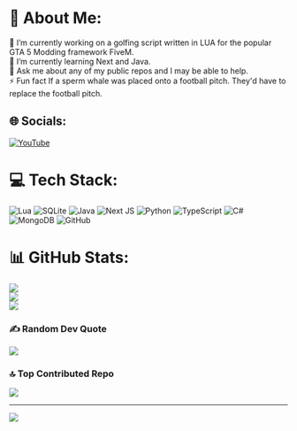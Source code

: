 # 💫 About Me:
🔭 I’m currently working on a golfing script written in LUA for the popular GTA 5 Modding framework FiveM.<br>🌱 I’m currently learning Next and Java.<br>💬 Ask me about any of my public repos and I may be able to help.<br>⚡ Fun fact If a sperm whale was placed onto a football pitch. They'd have to replace the football pitch.


## 🌐 Socials:
[![YouTube](https://img.shields.io/badge/YouTube-%23FF0000.svg?logo=YouTube&logoColor=white)](https://youtube.com/@MCG_69) 

# 💻 Tech Stack:
![Lua](https://img.shields.io/badge/lua-%232C2D72.svg?style=for-the-badge&logo=lua&logoColor=white) ![SQLite](https://img.shields.io/badge/sqlite-%2307405e.svg?style=for-the-badge&logo=sqlite&logoColor=white) ![Java](https://img.shields.io/badge/java-%23ED8B00.svg?style=for-the-badge&logo=openjdk&logoColor=white) ![Next JS](https://img.shields.io/badge/Next-black?style=for-the-badge&logo=next.js&logoColor=white) ![Python](https://img.shields.io/badge/python-3670A0?style=for-the-badge&logo=python&logoColor=ffdd54) ![TypeScript](https://img.shields.io/badge/typescript-%23007ACC.svg?style=for-the-badge&logo=typescript&logoColor=white) ![C#](https://img.shields.io/badge/c%23-%23239120.svg?style=for-the-badge&logo=csharp&logoColor=white) ![MongoDB](https://img.shields.io/badge/MongoDB-%234ea94b.svg?style=for-the-badge&logo=mongodb&logoColor=white) ![GitHub](https://img.shields.io/badge/github-%23121011.svg?style=for-the-badge&logo=github&logoColor=white)
# 📊 GitHub Stats:
![](https://github-readme-stats.vercel.app/api?username=TheJamieP&theme=dark&hide_border=false&include_all_commits=true&count_private=true)<br/>
![](https://github-readme-streak-stats.herokuapp.com/?user=TheJamieP&theme=dark&hide_border=false)<br/>
![](https://github-readme-stats.vercel.app/api/top-langs/?username=TheJamieP&theme=dark&hide_border=false&include_all_commits=true&count_private=true&layout=compact)

### ✍️ Random Dev Quote
![](https://quotes-github-readme.vercel.app/api?type=horizontal&theme=radical)

### 🔝 Top Contributed Repo
![](https://github-contributor-stats.vercel.app/api?username=TheJamieP&limit=5&theme=dark&combine_all_yearly_contributions=true)

---
[![](https://visitcount.itsvg.in/api?id=TheJamieP&icon=0&color=0)](https://visitcount.itsvg.in)

<!-- Proudly created with GPRM ( https://gprm.itsvg.in ) -->
